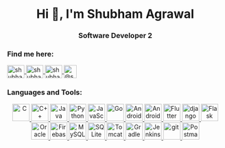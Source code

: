 <h1 align="center">Hi 👋, I'm Shubham Agrawal</h1>
<h3 align="center">Software Developer 2</h3>


<h3 align="left">Find me here:</h3>
<p align="left">
  <a href="https://linkedin.com/in/shubham-agrawal-a89493194" target="blank">
    <img align="center" src="https://cdn.jsdelivr.net/gh/devicons/devicon/icons/linkedin/linkedin-original.svg" alt="shubham-agrawal-a89493194" height="30" width="40" />
  </a>
  <a href="https://www.hackerrank.com/shubhamagrawal33" target="blank">
    <img align="center" src="https://cdn.worldvectorlogo.com/logos/flask.svg" alt="shubhamagrawal33" height="30" width="40" />
  </a>
  <a href="https://www.leetcode.com/shubhamagrawal6" target="blank">
    <img align="center" src="https://cdn.worldvectorlogo.com/logos/leetcode-1.svg" alt="shubhamagrawal6" height="30" width="40" />
  </a>
  <a href="https://www.hackerearth.com/@shubham5284" target="blank">
    <img align="center" src="https://upload.wikimedia.org/wikipedia/commons/e/e8/HackerEarth_logo.png" alt="@shubham5284" height="30" width="30" />
  </a>
</p>


<h3 align="left">Languages and Tools:</h3>
<p align="center">
  <a href="https://www.w3schools.com/c/c_intro.php" target="_blank"> 
    <img src="https://cdn.jsdelivr.net/gh/devicons/devicon/icons/c/c-original.svg" alt="C" width="40" height="40"/> 
  </a> 
  <a href="https://www.cplusplus.com/" target="_blank"> 
    <img src="https://cdn.jsdelivr.net/gh/devicons/devicon/icons/cplusplus/cplusplus-original.svg" alt="C++" width="40" height="40"/> 
  </a> 
  <a href="https://www.java.com/en/" target="_blank"> 
    <img src="https://cdn.jsdelivr.net/gh/devicons/devicon/icons/java/java-original.svg" alt="Java" width="40" height="40"/> 
  </a>
  <a href="https://www.python.org" target="_blank"> 
    <img src="https://cdn.jsdelivr.net/gh/devicons/devicon/icons/python/python-original.svg" alt="Python" width="40" height="40"/> 
  </a>
  <a href="https://www.javascript.com/" target="_blank"> 
    <img src="https://cdn.jsdelivr.net/gh/devicons/devicon/icons/javascript/javascript-original.svg" alt="JavaScript" width="40" height="40"/> 
  </a>
  <a href="https://go.dev/" target="_blank"> 
    <img src="https://cdn.jsdelivr.net/gh/devicons/devicon/icons/go/go-original.svg" alt="Go" width="40" height="40"/> 
  </a>
  <a href="https://spring.io/" target="_blank"> 
    <img src="https://cdn.jsdelivr.net/gh/devicons/devicon/icons/spring/spring-original.svg" alt="Android" width="40" height="40"/> 
  </a>
  <a href="https://www.android.com/" target="_blank"> 
    <img src="https://cdn.jsdelivr.net/gh/devicons/devicon/icons/android/android-original.svg" alt="Android" width="40" height="40"/> 
  </a>
  <a href="https://flutter.dev" target="_blank"> 
    <img src="https://cdn.jsdelivr.net/gh/devicons/devicon/icons/flutter/flutter-original.svg" alt="Flutter" width="40" height="40"/> 
  </a>
  <a href="https://www.djangoproject.com/" target="_blank"> 
    <img src="https://cdn.jsdelivr.net/gh/devicons/devicon/icons/django/django-plain-wordmark.svg" alt="django" width="40" height="40"/> 
  </a> 
  <a href="https://flask.palletsprojects.com/en/2.0.x/" target="_blank"> 
    <img src="https://icon.icepanel.io/Technology/png-shadow-512/Flask.png" alt="Flask" width="40" height="40"/>
  </a>
  <a href="https://www.oracle.com/in/" target="_blank"> 
    <img src="https://cdn.jsdelivr.net/gh/devicons/devicon/icons/oracle/oracle-original.svg" alt="Oracle" width="40" height="40"/> 
  </a>
  <a href="https://firebase.google.com/" target="_blank"> 
    <img src="https://cdn.jsdelivr.net/gh/devicons/devicon/icons/firebase/firebase-plain.svg" alt="Firebase" width="40" height="40"/> 
  </a>
  <a href="https://www.mysql.com/" target="_blank"> 
    <img src="https://cdn.jsdelivr.net/gh/devicons/devicon/icons/mysql/mysql-original-wordmark.svg" alt="MySQL" width="40" height="40"/> 
  </a>
  <a href="https://www.sqlite.org/index.html" target="_blank"> 
    <img src="https://www.vectorlogo.zone/logos/sqlite/sqlite-icon.svg" alt="SQLite" width="40" height="40"/> 
  </a>
  <a href="https://tomcat.apache.org/" target="_blank"> 
    <img src="https://cdn.jsdelivr.net/gh/devicons/devicon/icons/tomcat/tomcat-original.svg" alt="Tomcat" width="40" height="40"/> 
  </a>
  <a href="https://gradle.org/" target="_blank"> 
    <img src="https://cdn.jsdelivr.net/gh/devicons/devicon/icons/gradle/gradle-original.svg" alt="Gradle" width="40" height="40"/> 
  </a>
  <a href="https://www.jenkins.io/" target="_blank"> 
    <img src="https://cdn.jsdelivr.net/gh/devicons/devicon/icons/jenkins/jenkins-original.svg" alt="Jenkins" width="40" height="40"/> 
  </a>
  <a href="https://git-scm.com/" target="_blank"> 
    <img src="https://cdn.jsdelivr.net/gh/devicons/devicon/icons/git/git-original.svg" alt="git" width="40" height="40"/> 
  </a> 
  <a href="https://www.postman.com/" target="_blank"> 
    <img src="https://www.vectorlogo.zone/logos/getpostman/getpostman-icon.svg" alt="Postman" width="40" height="40"/> 
  </a>
</p>
